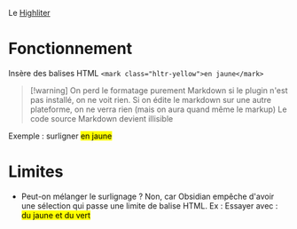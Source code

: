 Le [Highliter](obsidian://show-plugin?id=highlightr-plugin)
# Fonctionnement
Insère des balises HTML `<mark class="hltr-yellow">en jaune</mark>`

> [!warning] On perd le formatage purement Markdown
> si le plugin n'est pas installé, on ne voit rien. Si on édite le markdown sur une autre plateforme, on ne verra rien (mais on aura quand même le markup)
> Le code source Markdown devient illisible

Exemple : surligner <mark class="hltr-yellow">en jaune</mark>

# Limites
- Peut-on mélanger le surlignage ? Non, car Obsidian empêche d'avoir une sélection  qui passe une limite de balise HTML. 
  Ex : Essayer avec : <mark class="hltr-orange">du<mark class="hltr-yellow"> jaune et du</mark> vert</mark>